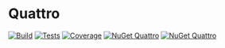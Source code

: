 # Quattro

[![Build](https://img.shields.io/azure-devops/build/cyaspik/DotNet/6/main.svg)](https://dev.azure.com/cyaspik/DotNet/_build?definitionId=6&_a=summary&repositoryFilter=6&branchFilter=33)
[![Tests](https://img.shields.io/azure-devops/tests/cyaspik/DotNet/6/main.svg)](https://dev.azure.com/cyaspik/DotNet/_build?definitionId=6&_a=summary&repositoryFilter=6&branchFilter=33)
[![Coverage](https://img.shields.io/azure-devops/coverage/cyaspik/DotNet/6/main.svg)](https://dev.azure.com/cyaspik/DotNet/_build?definitionId=6&_a=summary&repositoryFilter=6&branchFilter=33)
[![NuGet Quattro](https://img.shields.io/nuget/v/Quattro.svg)](https://www.nuget.org/packages/Quattro/)
[![NuGet Quattro](https://img.shields.io/nuget/v/Quattro.Extensions.DependencyInjection.svg)](https://www.nuget.org/packages/Quattro.Extensions.DependencyInjection/)
